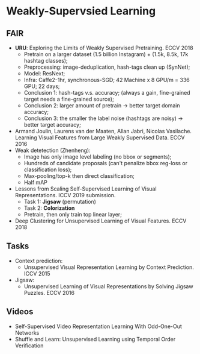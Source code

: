 # Weakly-Supervsied Learning

## FAIR
- **URU**: Exploring the Limits of Weakly Supervised Pretraining. ECCV 2018
	- Pretrain on a larger dataset (1.5 billion Instagram) + (1.5k, 8.5k, 17k hashtag classes);
	- Preprocessing: image-deduplication, hash-tags clean up (SynNet);
	- Model: ResNext;
	- Infra: Caffe2-1hr, synchronous-SGD; 42 Machine x 8 GPU/m = 336 GPU; 22 days;
	- Conclusion 1: hash-tags v.s. accuracy; (always a gain, fine-grained target needs a fine-grained source);
	- Conclusion 2: larger amount of pretrain -> better target domain accuracy;
	- Conclusion 3: the smaller the label noise (hashtags are noisy) -> better target accuracy;
- Armand Joulin, Laurens van der Maaten, Allan Jabri, Nicolas Vasilache. Learning Visual Features from Large Weakly Supervised Data. ECCV 2016
- Weak detetection (Zhenheng):
	- Image has only image level labeling (no bbox or segments);
	- Hundreds of candidate proposals (can't penalize bbox reg-loss or classification loss);
	- Max-pooling/top-k then direct classification;
	- Half mAP 
- Lessons from Scaling Self-Supervised Learning of Visual Representations. ICCV 2019 submission.
	- Task 1: **Jigsaw** (permutation)
	- Task 2: **Colorization**
	- Pretrain, then only train top linear layer;
- Deep Clustering for Unsupervised Learning of Visual Features. ECCV 2018

## Tasks
- Context prediction:
	- Unsupervised Visual Representation Learning by Context Prediction. ICCV 2015
- Jigsaw:
	- Unsupervised Learning of Visual Representations by Solving Jigsaw Puzzles. ECCV 2016

## Videos
- Self-Supervised Video Representation Learning With Odd-One-Out Networks
- Shuffle and Learn: Unsupervised Learning using Temporal Order Verification
